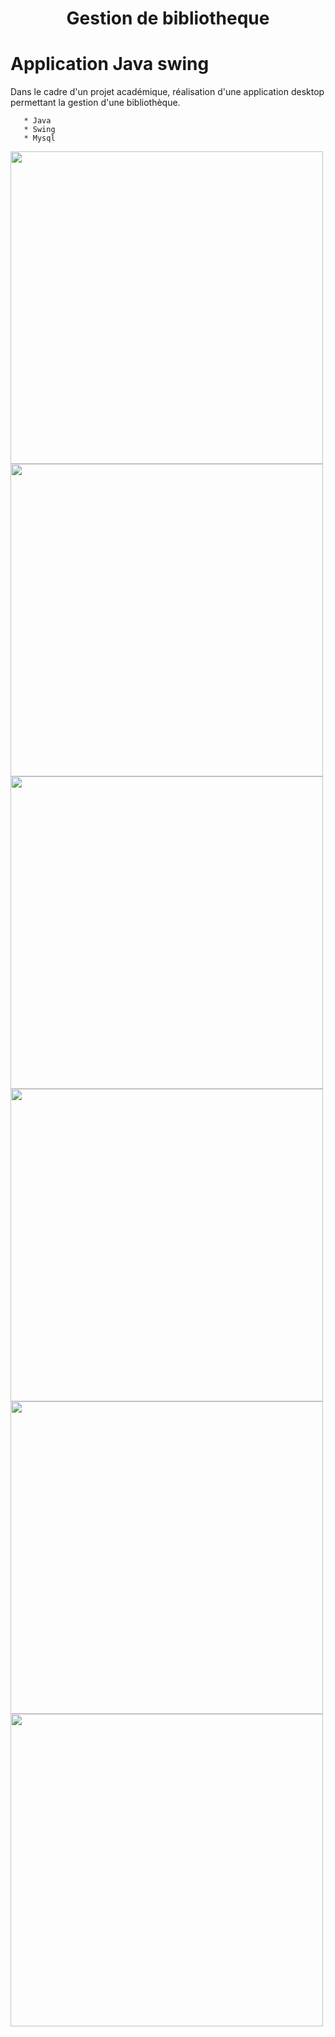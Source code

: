 

<h1 align="center">Gestion de bibliotheque</h1>

# Application Java swing 

Dans le cadre d'un projet académique, réalisation d'une application desktop permettant la gestion d'une bibliothèque.

       * Java
       * Swing
       * Mysql



  <img src="https://i.ibb.co/9pVXr9r/1.jpg" width="500">
 
  <img src="https://i.ibb.co/HNq3KBW/2.jpg" width="500">
  
  <img src="https://i.ibb.co/rMJjgLJ/3.jpg" width="500">

  <img src="https://i.ibb.co/XLy48J5/4.jpg" width="500">

  <img src="https://i.ibb.co/y5XxNs1/5.jpg" width="500">

  <img src="https://i.ibb.co/sq3YsqB/6.jpg" width="500">





  
  
  
  
  
  
  
  
  
  
  
  
  
  
   
   
   
   

  


